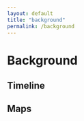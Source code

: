 ```yaml
---
layout: default
title: "background"
permalink: /background
---
```


# Background
## Timeline
## Maps


